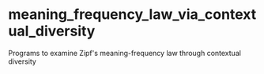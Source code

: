 # meaning_frequency_law_via_contextual_diversity
Programs to examine Zipf's meaning-frequency law through contextual diversity
